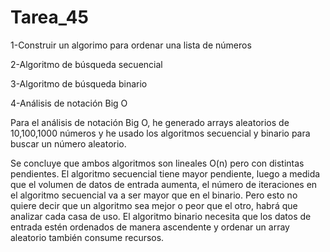 # Tarea_45

1-Construir un algorimo para ordenar una lista de números

2-Algoritmo de búsqueda secuencial

3-Algoritmo de búsqueda binario

4-Análisis de notación Big O

Para el análisis de notación Big O, he generado arrays aleatorios de 10,100,1000 números y he usado los algoritmos secuencial y binario para buscar un número aleatorio.

Se concluye que ambos algoritmos son lineales O(n) pero con distintas pendientes. El algoritmo secuencial tiene mayor pendiente, luego a medida que el volumen de datos de entrada aumenta, el número de iteraciones en el algoritmo secuencial va a ser mayor que en el binario. Pero esto no quiere decir que un algoritmo sea mejor o peor que el otro, habrá que analizar cada casa de uso. El algoritmo binario necesita que los datos de entrada estén ordenados de manera ascendente y ordenar un array aleatorio también consume recursos.
